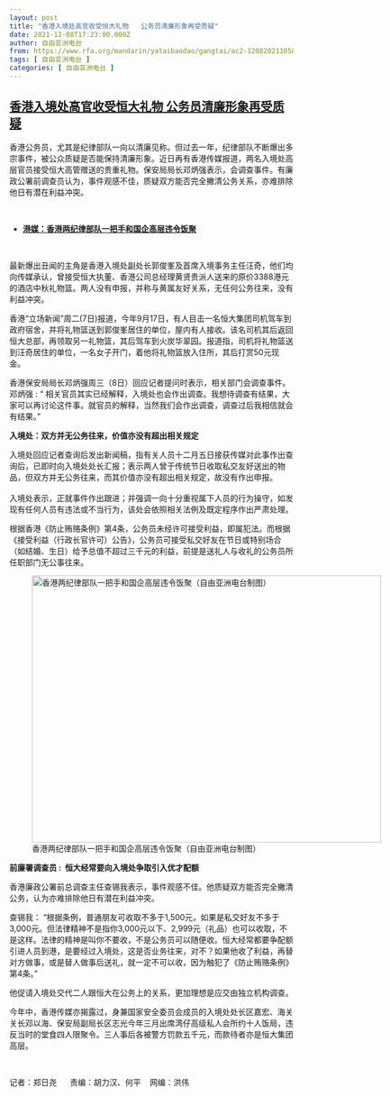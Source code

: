 ```yaml
---
layout: post
title: "香港入境处高官收受恒大礼物   公务员清廉形象再受质疑"
date: 2021-12-08T17:23:00.000Z
author: 自由亚洲电台
from: https://www.rfa.org/mandarin/yataibaodao/gangtai/ac2-12082021105843.html
tags: [ 自由亚洲电台 ]
categories: [ 自由亚洲电台 ]
---
```

<!--1638984180000-->
[香港入境处高官收受恒大礼物   公务员清廉形象再受质疑](https://www.rfa.org/mandarin/yataibaodao/gangtai/ac2-12082021105843.html)
------

<div>
<p></p><p>香港公务员，尤其是纪律部队一向以清廉见称。但过去一年，纪律部队不断爆出多宗事件，被公众质疑是否能保持清廉形象。近日再有香港传媒报道，两名入境处高层官员接受恒大高管赠送的贵重礼物。保安局局长邓炳强表示，会调查事件。有廉政公署前调查员认为，事件观感不佳，质疑双方能否完全撇清公务关系，亦难排除他日有潜在利益冲突。</p><p><br/></p><ul><li><a href="https://www.rfa.org/mandarin/Xinwen/al0708a-07082021012915.html"><strong>港媒：香港两纪律部队一把手和国企高层违令饭聚</strong></a></li></ul><p><br/></p><p>最新爆出丑闻的主角是香港入境处副处长郭俊峯及首席入境事务主任汪奇，他们均向传媒承认，曾接受恒大执董、香港公司总经理黄贤贵派人送来的原价<span>3388</span><span>港元的酒店中秋礼物篮。两人没有申报，并称与黄属友好关系，无任何公务往来，没有利益冲突。</span></p><p><span><span>香港</span></span><span>“</span><span>立场新闻</span><span>”</span><span>周二</span><span>(7</span><span>日</span><span>)</span><span>报道，今年</span><span>9</span><span>月</span><span>17</span><span>日，有人目击一名恒大集团司机驾车到政府宿舍，并将礼物篮送到郭俊峯居住的单位，屋内有人接收。该名司机其后返回恒大总部，再领取另一礼物篮，其后驾车到火炭华翠园。报道指，司机将礼物篮送到汪奇居住的单位，一名女子开门，着他将礼物篮放入住所，其后打赏</span><span>50</span><span>元现金。</span></p><p><span>香港保安局局长邓炳强周三（</span><span>8</span><span>日）回应记者提问时表示，相关部门会调查事件。邓炳强</span><span> : “ </span><span>相关官员其实已经解释，入境处也会作出调查。我想待调查有结果，大家可以再讨论这件事。就官员的解释，当然我们会作出调查，调查过后我相信就会有结果。</span><span>”</span></p><p><span><strong>入境处：</strong></span><strong><span></span></strong><strong><span>双方并无公务往来，价值亦没有超出相关规定</span></strong></p><p><span>入境处回应记者查询后发出新闻稿，指有关人员十二月五日接获传媒对此事作出查询后，已即时向入境处处长汇报；表示两人曾于传统节日收取私交友好送出的物品，但双方并无公务往来，而其价值亦没有超出相关规定，故没有作出申报。</span><span><br/><br/></span><span>入境处表示，正就事件作出跟进；并强调一向十分重视属下人员的行为操守，如发现有任何人员有违法或不当行为，该处会依照相关法例及既定程序作出严肃处理。</span></p><p><span>根据香港《防止贿赂条例》第4</span><span></span><span>条，公务员未经许可接受利益，即属犯法。而根据《接受利益（行政长官许可）公告》，公务员可接受私交好友在节日或特别场合（如结婚、生日）给予总值不超过三千</span><span></span><span>元的利益，前提是送礼人与收礼的公务员所任职部门无公事往来。</span></p><p><span><figure class="image-richtext image-inline captioned" style="width:620px;"><img alt="香港两纪律部队一把手和国企高层违令饭聚（自由亚洲电台制图）" height="474" src="https://www.rfa.org/mandarin/yataibaodao/gangtai/ac2-12082021105843.html/ac21208.jpg/@@images/b5b306c6-24a7-417f-9e8b-434f0c098157.jpeg" title="ac21208.jpg" width="620"/><figcaption class="image-caption">香港两纪律部队一把手和国企高层违令饭聚（自由亚洲电台制图）</figcaption><small></small></figure></span></p><p><strong><span>前廉署调查员</span></strong><strong><span> :  </span></strong><strong><span>恒大经常要向入境处争取引入优才配额</span></strong></p><p><span>香港廉政公署前总调查主任查锡我表示，事件观感不佳。他质疑双方能否完全撇清公务，认为亦难排除他日有潜在利益冲突。</span></p><p><span>查锡我：</span><span> “</span><span>根据条例，普通朋友可收取不多于</span><span>1,500</span><span>元，如果是私交好友不多于</span><span>3,000</span><span>元。但法律精神不是指你</span><span>3,000</span><span>元以下、</span><span>2,999</span><span>元（礼品）也可以收取，不是这样。法律的精神是叫你不要收，不是公务员可以随便收。恒大经常都要争配额引进人员到港，是要经过入境处，这是否业务往来，对不？如果他收了利益，再替对方做事，或是替人做事后送礼，就一定不可以收，因为触犯了《防止贿赂条例》第</span><span>4</span><span>条。</span><span>”</span></p><p><span>他促请入境处交代二人跟恒大在公务上的关系，更加理想是应交由独立机构调查。</span></p><p><span>今年中，香港传媒亦揭露过，身兼国家安全委员会成员的入境处处长区嘉宏、海关关长邓以海、保安局副局长区志光今年三</span><span></span><span>月出席湾仔高级私人会所约十</span><span></span><span>人饭局，违反当时的堂食四</span><span></span><span>人限聚令。三人事后各被警方罚款五千</span><span></span><span>元，而款待者亦是恒大集团高层。</span></p><p><br/></p><p><span>记者：郑日尧      责编：胡力汉、何平    网编：洪伟<br/></span></p>
</div>
